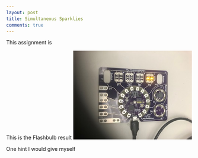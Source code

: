 ```yaml
---
layout: post 
title: Simultaneous Sparklies
comments: true
---
```

This assignment is 

This is the Flashbulb result
![The three lights lit up simultaneously](/img/yellow.jpg)

One hint I would give myself 
